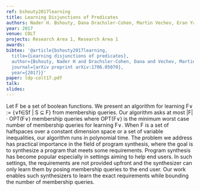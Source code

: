 ```yaml
---
ref: bshouty2017learning
title: Learning Disjunctions of Predicates 
authors: Nader H. Bshouty, Dana Drachsler-Cohen, Martin Vechev, Eran Yahav
year: 2017
venue: COLT
projects: Research Area 1, Research Area 1
awards:
bibtex: '@article{bshouty2017learning,
  title={Learning disjunctions of predicates},
  author={Bshouty, Nader H and Drachsler-Cohen, Dana and Vechev, Martin and Yahav, Eran},
  journal={arXiv preprint arXiv:1706.05070},
  year={2017}}'
paper: ldp-colt17.pdf
talk: 
slides: 
---
```


Let F be a set of boolean functions. We present an algorithm for learning F∨ := {∨f∈Sf | S ⊆ F} from membership queries. Our algorithm asks at most |F| · OPT(F∨) membership queries where OPT(F∨) is the minimum worst case number of membership queries for learning F∨. When F is a set of halfspaces over a constant dimension space or a set of variable inequalities, our algorithm runs in polynomial time.
The problem we address has practical importance in the field of program synthesis, where the goal is to synthesize a program that meets some requirements. Program synthesis has become popular especially in settings aiming to help end users. In such settings, the requirements are not provided upfront and the synthesizer can only learn them by posing membership queries to the end user. Our work enables such synthesizers to learn the exact requirements while bounding the number of membership queries.